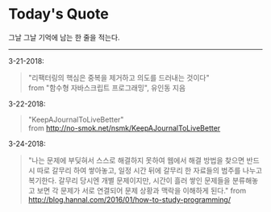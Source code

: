 # Today's Quote
그날 그날 기억에 남는 한 줄을 적는다.
___
3-21-2018:
> "리팩터링의 핵심은 중복을 제거하고 의도를 드러내는 것이다"  
> from "함수형 자바스크립트 프로그래밍", 유인동 지음
  
3-22-2018:
> "KeepAJournalToLiveBetter"  
> from http://no-smok.net/nsmk/KeepAJournalToLiveBetter

3-24-2018:
> "나는 문제에 부딪혀서 스스로 해결하지 못하여 웹에서 해결 방법을 찾으면 반드시 따로 갈무리 하여 쌓아놓고, 일정 시간 뒤에 갈무리 한 자료들의 범주를 나누고 복기한다. 갈무리 당시엔 개별 문제이지만, 시간이 흘러 쌓인 문제들을 분류해놓고 보면 각 문제가 서로 연결되어 문제 상황과 맥락을 이해하게 된다."
> from http://blog.hannal.com/2016/01/how-to-study-programming/
